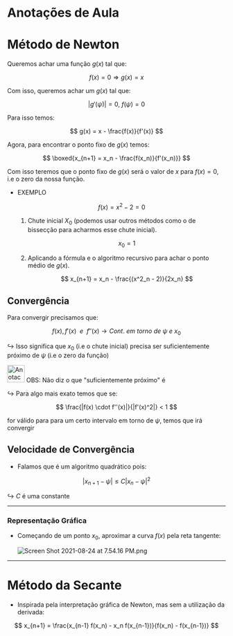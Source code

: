 # Anotações de Aula

# Método de Newton

Queremos achar uma função $g(x)$ tal que:

$$
f(x) = 0 \Rightarrow g(x) = x
$$

Com isso, queremos achar um $g(x)$ tal que:

$$
|g'(\psi)| = 0, \ f(\psi) = 0
$$

Para isso temos:

$$
g(x) = x - \frac{f(x)}{f'(x)}
$$

Agora, para encontrar o ponto fixo de $g(x)$ temos:

$$
\boxed{x_{n+1} = x_n - \frac{f(x_n)}{f'(x_n)}}
$$

Com isso teremos que o ponto fixo de $g(x)$ será o valor de $x$ para $f(x) = 0$, i.e o zero da nossa função.

- EXEMPLO
    
    $$
    f(x) = x^2 - 2 = 0
    $$
    
    1. Chute inicial $X_0$ (podemos usar outros métodos como o de bissecção para acharmos esse chute inicial). 
        
        $$
        x_0 = 1
        $$
        
    2. Aplicando a fórmula e o algoritmo recursivo para achar o ponto médio de $g(x)$.
        
        $$
        x_{n+1} = x_n - \frac{(x^2_n - 2)}{2x_n}
        $$
        

## Convergência

Para convergir precisamos que:

$$
f(x), f'(x) \ \ e \ \  f''(x) \rightarrow Cont. \ em \ torno \ de \ \psi \ e \ x_0
$$

$\hookrightarrow$ Isso significa que $x_0$ (i.e o chute inicial) precisa ser suficientemente próximo de $\psi$ (i.e o zero da função)

<aside>
<img src="Anotac%CC%A7o%CC%83es%20de%20Aula%203f14b35bd6804a18bccaee642e9060e1/Evangelion.gif" alt="Anotac%CC%A7o%CC%83es%20de%20Aula%203f14b35bd6804a18bccaee642e9060e1/Evangelion.gif" width="40px" /> OBS: Não diz o que "suficientemente próximo" é

</aside>

$\hookrightarrow$ Para algo mais exato temos que se:

$$
\frac{|f(x) \cdot f''(x)|}{|f'(x)^2|} < 1
$$

for válido para para um certo intervalo em torno de $\psi$, temos que irá convergir

## Velocidade de Convergência

- Falamos que é um algoritmo quadrático pois:

$$
|x_{n+1} - \psi| \le C|x_n - \psi|^2
$$

$\hookrightarrow$ $C$ é uma constante

---

### Representação Gráfica

- Começando de um ponto $x_0$, aproximar a curva $f(x)$ pela reta tangente:
    
    ![Screen Shot 2021-08-24 at 7.54.16 PM.png](Anotac%CC%A7o%CC%83es%20de%20Aula%203f14b35bd6804a18bccaee642e9060e1/Screen_Shot_2021-08-24_at_7.54.16_PM.png)
    

---

# Método da Secante

- Inspirada pela interpretação gráfica de Newton, mas sem a utilização da derivada:

$$
x_{n+1} = \frac{x_{n-1} f(x_n) - x_n f(x_{n-1})}{f(x_n) - f(x_{n-1})}
$$